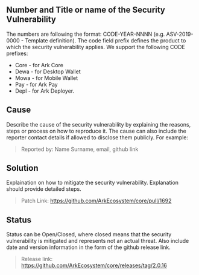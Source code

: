 ## Number and Title or name of the Security Vulnerability 
The numbers are following the format: CODE-YEAR-NNNN (e.g. ASV-2019-0000 - Template definition). The code field prefix defines the product to which the security vulnerability applies. We support the following CODE prefixes:
- Core - for Ark Core
- Dewa - for Desktop Wallet
- Mowa - for Mobile Wallet
- Pay - for Ark Pay
- Depl - for Ark Deployer.

## Cause
Describe the cause of the security vulnerability by explaining the reasons, steps or process on how to reproduce it.
The cause can also include the reporter contact details if allowed to disclose them publicly. For example:
>Reported by: Name Surname, email, github link

## Solution
Explaination on how to mitigate the security vulnerability. Explanation should provide detailed steps.

> Patch Link: https://github.com/ArkEcosystem/core/pull/1692

## Status
Status can be Open/Closed, where closed means that the security vulnerability is mitigated and represents not an actual threat.
Also include date and version information in the form of the github release link.
> Release link: https://github.com/ArkEcosystem/core/releases/tag/2.0.16